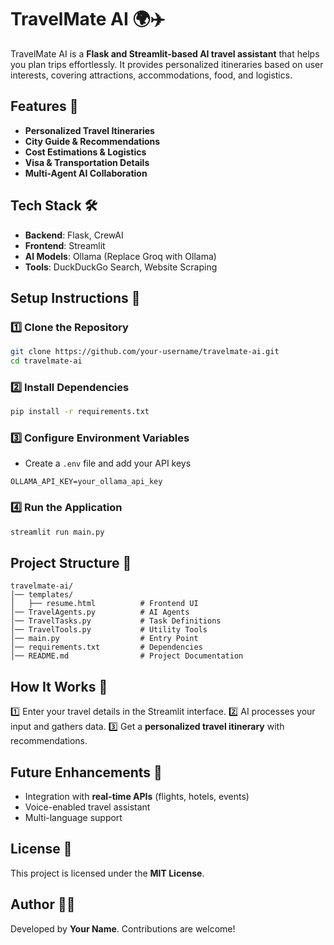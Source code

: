 # TravelMate AI 🌍✈️

TravelMate AI is a **Flask and Streamlit-based AI travel assistant** that helps you plan trips effortlessly. It provides personalized itineraries based on user interests, covering attractions, accommodations, food, and logistics.

## Features 🚀
- **Personalized Travel Itineraries**
- **City Guide & Recommendations**
- **Cost Estimations & Logistics**
- **Visa & Transportation Details**
- **Multi-Agent AI Collaboration**

## Tech Stack 🛠️
- **Backend**: Flask, CrewAI
- **Frontend**: Streamlit
- **AI Models**: Ollama (Replace Groq with Ollama)
- **Tools**: DuckDuckGo Search, Website Scraping

## Setup Instructions 🔧

### 1️⃣ Clone the Repository
```bash
git clone https://github.com/your-username/travelmate-ai.git
cd travelmate-ai
```

### 2️⃣ Install Dependencies
```bash
pip install -r requirements.txt
```

### 3️⃣ Configure Environment Variables
- Create a `.env` file and add your API keys
```env
OLLAMA_API_KEY=your_ollama_api_key
```

### 4️⃣ Run the Application
```bash
streamlit run main.py
```

## Project Structure 📂
```
travelmate-ai/                
│── templates/
│   ├── resume.html          # Frontend UI
│── TravelAgents.py          # AI Agents
│── TravelTasks.py           # Task Definitions
│── TravelTools.py           # Utility Tools
│── main.py                  # Entry Point
│── requirements.txt         # Dependencies
│── README.md                # Project Documentation
```

## How It Works 🔄
1️⃣ Enter your travel details in the Streamlit interface.
2️⃣ AI processes your input and gathers data.
3️⃣ Get a **personalized travel itinerary** with recommendations.

## Future Enhancements 🌟
- Integration with **real-time APIs** (flights, hotels, events)
- Voice-enabled travel assistant
- Multi-language support

## License 📝
This project is licensed under the **MIT License**.

## Author 👨‍💻
Developed by **Your Name**. Contributions are welcome!

